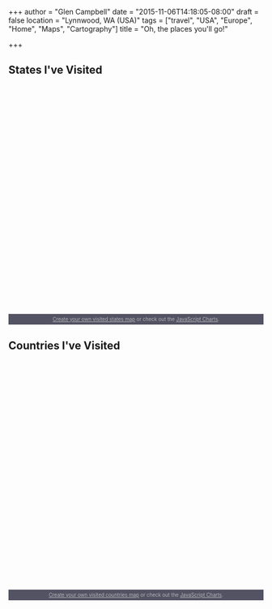 +++
author = "Glen Campbell"
date = "2015-11-06T14:18:05-08:00"
draft = false
location = "Lynnwood, WA (USA)"
tags = ["travel", "USA", "Europe", "Home", "Maps", "Cartography"]
title = "Oh, the places you'll go!"

+++

## States I've Visited

<script src="http://cdn.amcharts.com/lib/3/ammap.js" type="text/javascript"></script>
<script src="http://cdn.amcharts.com/lib/3/maps/js/usaHigh.js" type="text/javascript"></script>
<script src="http://cdn.amcharts.com/lib/3/themes/light.js" type="text/javascript"></script>
<div id="mapdiv1" style="height: 450px;"></div>
<div style="font-size: 70%; padding: 5px 0; text-align: center; background-color: #535364; margin-top: 1px; color: #B4B4B7;"><a href="http://www.amcharts.com/visited_states/" style="color: #B4B4B7;">Create your own visited states map</a> or check out the <a href="http://www.amcharts.com/" style="color: #B4B4B7;">JavaScript Charts</a>.</div>
<script type="text/javascript">
var map = AmCharts.makeChart("mapdiv1",{
type: "map",
theme: "light",
pathToImages : "http://cdn.amcharts.com/lib/3/images/",
panEventsEnabled : true,
backgroundColor : "#535364",
backgroundAlpha : 1,
zoomControl: {
zoomControlEnabled : true
},
dataProvider : {
map : "usaHigh",
getAreasFromMap : true,
areas :
[
	{
		"id": "US-AL",
		"showAsSelected": true
	},
	{
		"id": "US-AR",
		"showAsSelected": true
	},
	{
		"id": "US-AZ",
		"showAsSelected": true
	},
	{
		"id": "US-CA",
		"showAsSelected": true
	},
	{
		"id": "US-CO",
		"showAsSelected": true
	},
	{
		"id": "US-CT",
		"showAsSelected": true
	},
	{
		"id": "US-DC",
		"showAsSelected": true
	},
	{
		"id": "US-DE",
		"showAsSelected": true
	},
	{
		"id": "US-FL",
		"showAsSelected": true
	},
	{
		"id": "US-GA",
		"showAsSelected": true
	},
	{
		"id": "US-IL",
		"showAsSelected": true
	},
	{
		"id": "US-IN",
		"showAsSelected": true
	},
	{
		"id": "US-KS",
		"showAsSelected": true
	},
	{
		"id": "US-KY",
		"showAsSelected": true
	},
	{
		"id": "US-LA",
		"showAsSelected": true
	},
	{
		"id": "US-MA",
		"showAsSelected": true
	},
	{
		"id": "US-MD",
		"showAsSelected": true
	},
	{
		"id": "US-MN",
		"showAsSelected": true
	},
	{
		"id": "US-MO",
		"showAsSelected": true
	},
	{
		"id": "US-MS",
		"showAsSelected": true
	},
	{
		"id": "US-NC",
		"showAsSelected": true
	},
	{
		"id": "US-NH",
		"showAsSelected": true
	},
	{
		"id": "US-NJ",
		"showAsSelected": true
	},
	{
		"id": "US-NM",
		"showAsSelected": true
	},
	{
		"id": "US-NV",
		"showAsSelected": true
	},
	{
		"id": "US-NY",
		"showAsSelected": true
	},
	{
		"id": "US-OH",
		"showAsSelected": true
	},
	{
		"id": "US-OK",
		"showAsSelected": true
	},
	{
		"id": "US-OR",
		"showAsSelected": true
	},
	{
		"id": "US-PA",
		"showAsSelected": true
	},
	{
		"id": "US-RI",
		"showAsSelected": true
	},
	{
		"id": "US-SC",
		"showAsSelected": true
	},
	{
		"id": "US-TN",
		"showAsSelected": true
	},
	{
		"id": "US-TX",
		"showAsSelected": true
	},
	{
		"id": "US-UT",
		"showAsSelected": true
	},
	{
		"id": "US-VA",
		"showAsSelected": true
	},
	{
		"id": "US-VT",
		"showAsSelected": true
	},
	{
		"id": "US-WA",
		"showAsSelected": true
	},
	{
		"id": "US-WI",
		"showAsSelected": true
	},
	{
		"id": "US-WV",
		"showAsSelected": true
	},
	{
		"id": "US-WY",
		"showAsSelected": true
	}
]
},
areasSettings : {
autoZoom : true,
color : "#B4B4B7",
colorSolid : "#84ADE9",
selectedColor : "#84ADE9",
outlineColor : "#666666",
rollOverColor : "#9EC2F7",
rollOverOutlineColor : "#000000"
}
});
</script>

## Countries I've Visited

<script src="http://cdn.amcharts.com/lib/3/ammap.js" type="text/javascript"></script>
<script src="http://cdn.amcharts.com/lib/3/maps/js/worldHigh.js" type="text/javascript"></script>
<script src="http://cdn.amcharts.com/lib/3/themes/dark.js" type="text/javascript"></script>
<div id="mapdiv" style="height: 450px;"></div>
<div style="font-size: 70%; padding: 5px 0; text-align: center; background-color: #535364; margin-top: 1px; color: #B4B4B7;"><a href="http://www.amcharts.com/visited_countries/" style="color: #B4B4B7;">Create your own visited countries map</a> or check out the <a href="http://www.amcharts.com/" style="color: #B4B4B7;">JavaScript Charts</a>.</div>
<script type="text/javascript">
var map = AmCharts.makeChart("mapdiv",{
type: "map",
theme: "dark",
pathToImages : "http://cdn.amcharts.com/lib/3/images/",
panEventsEnabled : true,
backgroundColor : "#535364",
backgroundAlpha : 1,
zoomControl: {
zoomControlEnabled : true
},
dataProvider : {
map : "worldHigh",
getAreasFromMap : true,
areas :
[
	{
		"id": "AT",
		"showAsSelected": true
	},
	{
		"id": "BE",
		"showAsSelected": true
	},
	{
		"id": "CH",
		"showAsSelected": true
	},
	{
		"id": "DE",
		"showAsSelected": true
	},
	{
		"id": "DK",
		"showAsSelected": true
	},
	{
		"id": "ES",
		"showAsSelected": true
	},
	{
		"id": "FR",
		"showAsSelected": true
	},
	{
		"id": "GB",
		"showAsSelected": true
	},
	{
		"id": "IE",
		"showAsSelected": true
	},
	{
		"id": "IT",
		"showAsSelected": true
	},
	{
		"id": "NL",
		"showAsSelected": true
	},
	{
		"id": "SE",
		"showAsSelected": true
	},
	{
		"id": "CA",
		"showAsSelected": true
	},
	{
		"id": "MX",
		"showAsSelected": true
	},
	{
		"id": "US",
		"showAsSelected": true
	},
	{
		"id": "ZA",
		"showAsSelected": true
	}
]
},
areasSettings : {
autoZoom : true,
color : "#B4B4B7",
colorSolid : "#84ADE9",
selectedColor : "#84ADE9",
outlineColor : "#666666",
rollOverColor : "#9EC2F7",
rollOverOutlineColor : "#000000"
}
});
</script>
